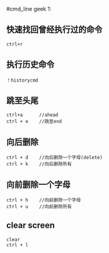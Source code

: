 #cmd_line geek 1: 

## 快速找回曾经执行过的命令
	ctrl+r

## 执行历史命令
	！historycmd

## 跳至头尾
	ctrl+a 		//ahead
	ctrl + e	//跳至end

## 向后删除
	ctrl + d   	//向后删除一个字母(delete)
	ctrl + k	//向后删除所有

## 向前删除一个字母
	ctrl + h	//向前删除一个字母
	ctrl + u	//向前删除所有
	
## clear screen
	clear
	ctrl + l